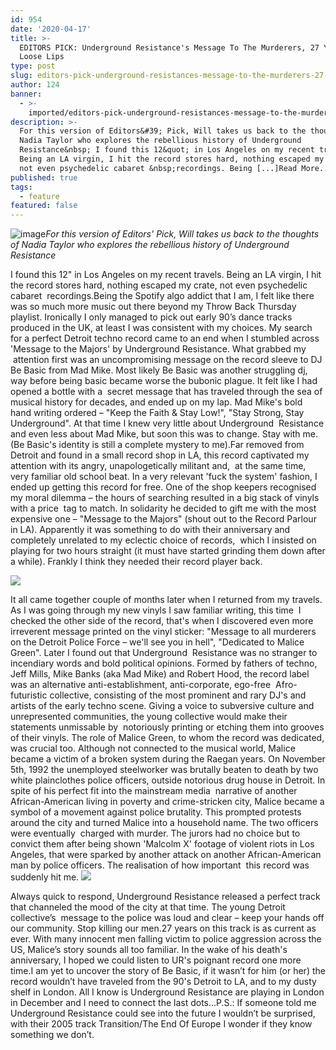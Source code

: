 ```yaml
---
id: 954
date: '2020-04-17'
title: >-
  EDITORS PICK: Underground Resistance's Message To The Murderers, 27 Years On -
  Loose Lips
type: post
slug: editors-pick-underground-resistances-message-to-the-murderers-27-years-on
author: 124
banner:
  - >-
    imported/editors-pick-underground-resistances-message-to-the-murderers-27-years-on/image954.jpeg
description: >-
  For this version of Editors&#39; Pick, Will takes us back to the thoughts of
  Nadia Taylor who explores the rebellious history of Underground
  Resistance&nbsp; I found this 12&quot; in Los Angeles on my recent travels.
  Being an LA virgin, I hit the record stores hard, nothing escaped my crate,
  not even psychedelic cabaret &nbsp;recordings. Being [...]Read More...
published: true
tags:
  - feature
featured: false
---
```

![image](../imported/editors-pick-underground-resistances-message-to-the-murderers-27-years-on/image954.jpeg)_For this version of Editors' Pick, Will takes us back to the thoughts of Nadia Taylor who explores the rebellious history of Underground Resistance_ 

I found this 12" in Los Angeles on my recent travels. Being an LA virgin, I hit the record stores hard, nothing escaped my crate, not even psychedelic cabaret  recordings.Being the Spotify algo addict that I am, I felt like there was so much more music out there beyond my Throw Back Thursday playlist. Ironically I only managed to pick out early 90’s dance tracks produced in the UK, at least I was consistent with my choices. My search for a perfect Detroit techno record came to an end when I stumbled across 'Message to the Majors' by Underground Resistance. What grabbed my  attention first was an uncompromising message on the record sleeve to DJ Be Basic from Mad Mike. Most likely Be Basic was another struggling dj, way before being basic became worse the bubonic plague. It felt like I had opened a bottle with a  secret message that has traveled through the sea of musical history for decades, and ended up on my lap. Mad Mike's bold hand writing ordered – "Keep the Faith & Stay Low!", "Stay Strong, Stay Underground". At that time I knew very little about Underground  Resistance and even less about Mad Mike, but soon this was to change. Stay with me. (Be Basic's identity is still a complete mystery to me).Far removed from Detroit and found in a small record shop in LA, this record captivated my attention with its angry, unapologetically militant and,  at the same time, very familiar old school beat. In a very relevant 'fuck the system' fashion, I ended up getting this record for free. One of the shop keepers recognised my moral dilemma – the hours of searching resulted in a big stack of vinyls with a price  tag to match. In solidarity he decided to gift me with the most expensive one – "Message to the Majors" (shout out to the Record Parlour in LA). Apparently it was something to do with their anniversary and completely unrelated to my eclectic choice of records,  which I insisted on playing for two hours straight (it must have started grinding them down after a while). Frankly I think they needed their record player back.  

![](/wp-content/uploads/live/img/wysiwyg/5e999a418779e.jpg)

It all came together couple of months later when I returned from my travels. As I was going through my new vinyls I saw familiar writing, this time  I checked the other side of the record, that's when I discovered even more irreverent message printed on the vinyl sticker: "Message to all murderers on the Detroit Police Force – we'll see you in hell", "Dedicated to Malice Green". Later I found out that Underground  Resistance was no stranger to incendiary words and bold political opinions. Formed by fathers of techno, Jeff Mills, Mike Banks (aka Mad Mike) and Robert Hood, the record label was an alternative anti-establishment, anti-corporate, ego-free  Afro-futuristic collective, consisting of the most prominent and rary DJ's and artists of the early techno scene. Giving a voice to subversive culture and unrepresented communities, the young collective would make their statements unmissable by  notoriously printing or etching them into grooves of their vinyls. The role of Malice Green, to whom the record was dedicated, was crucial too. Although not connected to the musical world, Malice became a victim of a broken system during the Raegan years. On November 5th, 1992 the unemployed steelworker was brutally beaten to death by two white plainclothes police officers, outside notorious drug house in Detroit. In spite of his perfect fit into the mainstream media  narrative of another African-American living in poverty and crime-stricken city, Malice became a symbol of a movement against police brutality. This prompted protests around the city and turned Malice into a household name. The two officers were eventually  charged with murder. The jurors had no choice but to convict them after being shown 'Malcolm X' footage of violent riots in Los Angeles, that were sparked by another attack on another African-American man by police officers. The realisation of how important  this record was suddenly hit me. ![](/wp-content/uploads/live/img/wysiwyg/5dc19c4e46be1.jpg)

Always quick to respond, Underground Resistance released a perfect track that channeled the mood of the city at that time. The young Detroit collective’s  message to the police was loud and clear – keep your hands off our community. Stop killing our men.27 years on this track is as current as ever. With many innocent men falling victim to police aggression across the US, Malice’s story sounds all too familiar. In the wake of his death's anniversary, I hoped we could listen to UR's poignant record one more time.I am yet to uncover the story of Be Basic, if it wasn’t for him (or her) the record wouldn’t have traveled from the 90's Detroit to LA, and to my dusty shelf in London. All I know is Underground Resistance are playing in London in December and I need to connect the last dots…P.S.: If someone told me Underground Resistance could see into the future I wouldn’t be surprised, with their 2005 track Transition/The End Of Europe I wonder if they know something we don’t. 

[](https://www.youtube.com/watch?v=fYo-ZDRpvN4)